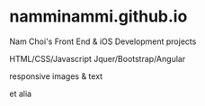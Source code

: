 # namminammi.github.io

Nam Choi's Front End & iOS Development projects

HTML/CSS/Javascript 
Jquer/Bootstrap/Angular

responsive images & text

et alia
